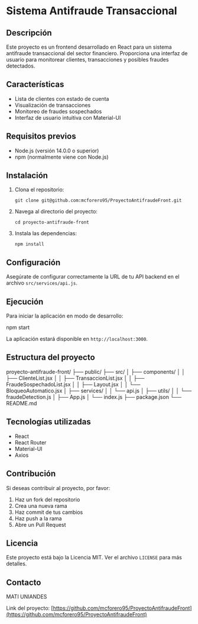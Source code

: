 # Sistema Antifraude Transaccional

## Descripción
Este proyecto es un frontend desarrollado en React para un sistema antifraude transaccional del sector financiero. Proporciona una interfaz de usuario para monitorear clientes, transacciones y posibles fraudes detectados.

## Características
- Lista de clientes con estado de cuenta
- Visualización de transacciones
- Monitoreo de fraudes sospechados
- Interfaz de usuario intuitiva con Material-UI

## Requisitos previos
- Node.js (versión 14.0.0 o superior)
- npm (normalmente viene con Node.js)

## Instalación

1. Clona el repositorio:
   ```
   git clone git@github.com:mcforero95/ProyectoAntifraudeFront.git
   ```

2. Navega al directorio del proyecto:
   ```
   cd proyecto-antifraude-front
   ```

3. Instala las dependencias:
   ```
   npm install
   ```

## Configuración

Asegúrate de configurar correctamente la URL de tu API backend en el archivo `src/services/api.js`.

## Ejecución

Para iniciar la aplicación en modo de desarrollo:

npm start


La aplicación estará disponible en `http://localhost:3000`.

## Estructura del proyecto

proyecto-antifraude-front/
├── public/
├── src/
│ ├── components/
│ │ ├── ClienteList.jsx
│ │ ├── TransaccionList.jsx
│ │ ├── FraudeSospechadoList.jsx
│ │ ├── Layout.jsx
│ │ └── BloqueoAutomatico.jsx
│ ├── services/
│ │ └── api.js
│ ├── utils/
│ │ └── fraudeDetection.js
│ ├── App.js
│ └── index.js
├── package.json
└── README.md

## Tecnologías utilizadas

- React
- React Router
- Material-UI
- Axios

## Contribución

Si deseas contribuir al proyecto, por favor:

1. Haz un fork del repositorio
2. Crea una nueva rama 
3. Haz commit de tus cambios 
4. Haz push a la rama 
5. Abre un Pull Request

## Licencia

Este proyecto está bajo la Licencia MIT. Ver el archivo `LICENSE` para más detalles.

## Contacto

MATI UNIANDES

Link del proyecto: [https://github.com/mcforero95/ProyectoAntifraudeFront](https://github.com/mcforero95/ProyectoAntifraudeFront)


